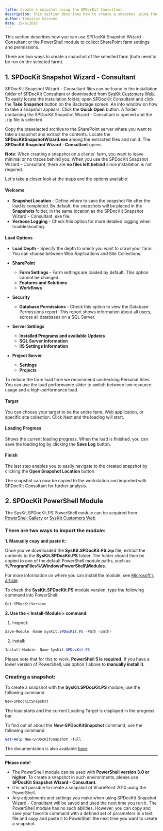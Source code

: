 ```yaml
---
title: Create a snapshot using the SPDocKit Consultant
description: This section describes how to create a snapshot using the SPDocKit Consultant. 
author: Tomislav Sirovec
date: 19/6/2018
---
```


This section describes how you can use SPDocKit Snapshot Wizard - Consultant or the PowerShell module to collect SharePoint farm settings and permissions.

There are two ways to create a snapshot of the selected farm (both need to be run on the selected farm).

## 1. SPDocKit Snapshot Wizard - Consultant

SPDocKit Snapshot Wizard - Consultant files can be found in the installation folder of SPDocKit Consultant or downloaded from [SysKit Customers Web](https://my.syskit.com).
To easily locate the installation folder, open SPDocKit Consultant and click the __Take Snapshot__ button on the Backstage screen. An info window on how to take a snapshot appears. 
Click the __Quick Open__ button. A folder containing the SPDocKit Snapshot Wizard - Consultant is opened and the .zip file is selected. 

Copy the preselected archive to the SharePoint server where you want to take a snapshot and extract the contents.
Locate the __SPDocKitSnapshotWizard.exe__ among the extracted files and run it. The __SPDocKit Snapshot Wizard - Consultant__ opens. 

__Note:__ When creating a snapshot on a clients' farm, you want to leave minimal or no traces behind you. When you use the SPDocKit Snapshot Wizard - Consultant, there are __no files left behind__ since installation is not required. 

Let's take a closer look at the steps and the options available:

#### Welcome
  * __Snapshot Location__ - Define where to save the snapshot file after the load is completed. By default, the snapshots will be placed in the __Snapshots__ folder, in the same location as the SPDocKit Snapshot Wizard - Consultant .exe file. 
  * __Verbose Logging__ - Check this option for more detailed logging when troubleshooting.

#### Load Options

  * __Load Depth__ - Specify the depth to which you want to crawl your farm. You can choose between Web Applications and Site Collections. 
   
  * __SharePoint__
    * __Farm Settings__ - Farm settings are loaded by default. This option cannot be changed. 
    * __Features and Solutions__
    * __Workflows__

  * __Security__ 
    * __Database Permissions__ - Check this option to view the Database Permissions report. This report shows information about all users, across all databases on a SQL Server. 

  * __Server Settings__ 
    * __Installed Programs and available Updates__
    * __SQL Server Information__
    * __IIS Settings Information__

  * __Project Server__ 
    * __Settings__
    * __Projects__  

   To reduce the farm load time we recommend unchecking Personal Sites. You can use the load performance slider to switch between low resource usage and a high-performance load.

#### Target
You can choose your target to be the entire farm, Web application, or specific site collection.
Click Next and the loading will start.

#### Loading Progress  
Shows the current loading progress. When the load is finished, you can save the loading log by clicking the __Save Log__ button.

#### Finish
The last step enables you to easily navigate to the created snapshot by clicking the __Open Snapshot Location__ button. 

The snapshot can now be copied to the workstation and imported with SPDocKit Consultant for further analysis.

## 2. SPDocKit PowerShell Module

The SysKit.SPDocKit.PS PowerShell module can be acquired from [PowerShell Gallery](https://www.powershellgallery.com/packages/SysKit.SPDocKit.PS/) or [SysKit Customers Web](https://my.syskit.com).

### There are two ways to import the module:

__1. Manually copy and paste it:__

Once you've downloaded the __SysKit.SPDocKit.PS.zip__ file, extract the contents to the __SysKit.SPDocKit.PS__ folder.
The folder should then be copied to one of the default PowerShell module paths, such as __%ProgramFiles%\WindowsPowerShell\Modules__.

For more information on where you can install the module, see [Microsoft's article](https://docs.microsoft.com/en-us/powershell/developer/module/installing-a-powershell-module#where-to-install-modules).

To check the __SysKit.SPDocKit.PS__ module version, type the following command into PowerShell:

```powershell
Get-SPDocKitVersion
```
__2. Use the < Install-Module > command__:

1. Inspect:
  ```powershell
  Save-Module -Name SysKit.SPDocKit.PS -Path <path>
  ```
2. Install:
  ```powershell
  Install-Module -Name SysKit.SPDocKit.PS
  ```

Please note that for this to work, __PowerShell 5 is required.__ If you have a lower version of PowerShell, use option 1 above to __manually install it.__

### Creating a snapshot:

To create a snapshot with the __SysKit.SPDocKit.PS__ module, use the following command:

```powershell
New-SPDocKitSnapshot
```
The load starts and the current Loading Target is displayed in the progress bar.

To find out all about the __New-SPDocKitSnapshot__ command, use the following command:

```powershell
Get-Help New-SPDocKitSnapshot -full
```

The documentation is also available [here](#internal/get-to-know-spdockit/powershell-commands/).

---

__Please note!__  
- The PowerShell module can be used with __PowerShell version 3.0 or higher.__ To create a snapshot in such environments, please use __SPDocKit Snapshot Wizard - Consultant.__
- It is not possible to create a snapshot of SharePoint 2010 using the PowerShell.
- Any adjustments and settings you make when using SPDocKit Snapshot Wizard - Consultant will be saved and used the next time you run it.
The PowerShell module has no such abilities. However, you can copy and save your favorite command with a defined set of parameters in a text file and copy and paste it to PowerShell the next time you want to create a snapshot.